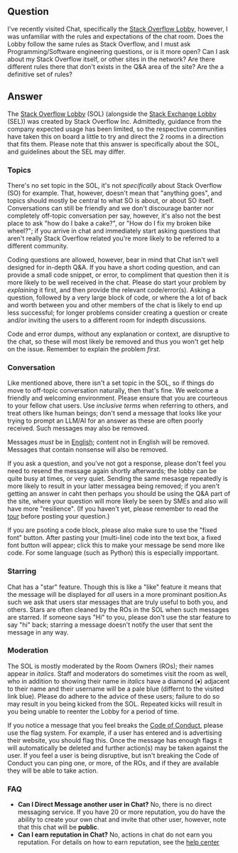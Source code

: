 ## Question
I've recently visited Chat, specifically the [Stack Overflow Lobby](https://chat.stackoverflow.com/rooms/259507/stack-overflow-lobby), however, I was unfamiliar with the rules and expectations of the chat room. Does the Lobby follow the same rules as Stack Overflow, and I must ask Programming/Software engineering questions, or is it more open? Can I ask about my Stack Overflow itself, or other sites in the network? Are there different rules there that don't exists in the Q&A area of the site? Are the a definitive set of rules?


## Answer
The [Stack Overflow Lobby](https://chat.stackoverflow.com/rooms/259507/stack-overflow-lobby) (SOL) (alongside the [Stack Exchange Lobby](https://chat.stackexchange.com/rooms/158962/stack-exchange-lobby) (SEL)) was created by Stack Overflow Inc. Admittedly, guidance from the company expected usage has been limited, so the respective communities have taken this on board a little to try and direct the 2 rooms in a direction that fits them. Please note that this answer is specifically about the SOL, and guidelines about the SEL may differ.

### Topics
There's no set topic in the SOL, it's not *specifically* about Stack Overflow (SO) for example. That, however, doesn't mean that "anything goes", and topics should mostly be central to what SO is about, or about SO itself. Conversations can still be friendly and we don't discourage banter nor completely off-topic conversation per say, however, it's also not the best place to ask "how do I bake a cake?", or "How do I fix my broken bike wheel?"; if you arrive in chat and immediately start asking questions that aren't really Stack Overflow related you're more likely to be referred to a different community. 

Coding questions are allowed, however, bear in mind that Chat isn't well designed for in-depth Q&A. If you have a short coding question, and can provide a small code snippet, or error, to compliment that question then it is more likely to be well received in the chat. Please do start your problem by *explaining* it first, and then provide the relevant code/error(s). Asking a question, followed by a very large block of code, or where the a lot of back and worth between you and other members of the chat is likely to end up less successful; for longer problems consider creating a question or create and/or inviting the users to a different room for indepth discussions.

Code and error dumps, without any explanation or context, are disruptive to the chat, so these will most likely be removed and thus you won't get help on the issue. Remember to explain the problem *first*.

### Conversation
Like mentioned above, there isn't a set topic in the SOL, so if things do move to off-topic conversation naturally, then that's fine. We welcome a friendly and welcoming environment. Please ensure that you are courteous to your fellow chat users. Use *inclusive terms* when referring to others, and treat others like human beings; don't send a message that looks like your trying to prompt an LLM/AI for an answer as these are often poorly received. Such messages may also be removed.

Messages *must* be in [English](https://stackoverflow.com/help/non-english-questions); content not in English will be removed. Messages that contain nonsense will also be removed.

If you ask a question, and you've not got a response, please don't feel you need to resend the message again shortly afterwards; the lobby can be quite busy at times, or very quiet. Sending the same mesasge repeatedly is more likely to result in your latter messagea being removed; if you aren't getting an answer in caht then perhaps you should be using the Q&A part of the site, where your question will more likely be seen by SMEs and also will have more "resilience". (If you haven't yet, please remember to read the [tour](//stackoverflow.com/tour) before posting your question.)

If you are psoting a code block, please also make sure to use the "fixed font" button. After pasting your (multi-line) code into the text box, a fixed font button will appear; click this to make your message be send more like code. For some language (such as Python) this is especially impportant.

### Starring
Chat has a "star" feature. Though this is like a "like" feature it means that the message will be displayed for *all* users in a more prominant position.As such we ask that users star messages that are truly useful to both you, and others. Stars are often cleaned by the ROs in the SOL when such messages are starred. If someone says "Hi" to you, please don't use the star feature to say "hi" back; starring a message doesn't notify the user that sent the message in any way.

### Moderation
The SOL is mostly moderated by the Room Owners (ROs); their names appear in *italics*. Staff and moderators do sometimes visit the room as well, who in addition to showing their name in *italics* have a diamond (♦) adjacent to their name and their username will be a pale blue (differnt to the visited link blue). Please do adhere to the advice of these users; failure to do so may result in you being kicked from the SOL. Repeated kicks will result in you being unable to reenter the Lobby for a period of time.

If you notice a message that you feel breaks the [Code of Conduct](https://stackoverflow.com/conduct), please use the flag system. For example, if a user has entered and is advertising their website, you should flag this. Once the message has enough flags it will automatically be deleted and further action(s) may be taken against the user. If you feel a user is being disruptive, but isn't breaking the Code of Conduct you can ping one, or more, of the ROs, and if they are available they will be able to take action.

### FAQ

- **Can I Direct Message another user in Chat?**
  No, there is no direct messaging service. If you have 20 or more reputation, you do have the ability to create your own chat and invite that other user, however, note that this chat will be **public**.
- **Can I earn reputation in Chat?**
  No, actions in chat do not earn you reputation. For details on how to earn reputation, see the [help center](https://stackoverflow.com/help/whats-reputation)
